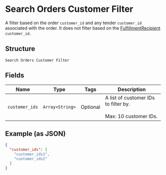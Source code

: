 
# Search Orders Customer Filter

A filter based on the order `customer_id` and any tender `customer_id`
associated with the order. It does not filter based on the
[FulfillmentRecipient](/doc/models/order-fulfillment-recipient.md) `customer_id`.

## Structure

`Search Orders Customer Filter`

## Fields

| Name | Type | Tags | Description |
|  --- | --- | --- | --- |
| `customer_ids` | `Array<String>` | Optional | A list of customer IDs to filter by.<br><br>Max: 10 customer IDs. |

## Example (as JSON)

```json
{
  "customer_ids": [
    "customer_ids1",
    "customer_ids2"
  ]
}
```

